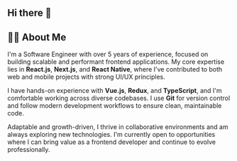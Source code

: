 ## Hi there 👋

## 👨‍💻 About Me

I'm a Software Engineer with over 5 years of experience, focused on building scalable and performant frontend applications. My core expertise lies in **React.js**, **Next.js**, and **React Native**, where I've contributed to both web and mobile projects with strong UI/UX principles.

I have hands-on experience with **Vue.js**, **Redux**, and **TypeScript**, and I'm comfortable working across diverse codebases. I use **Git** for version control and follow modern development workflows to ensure clean, maintainable code.

Adaptable and growth-driven, I thrive in collaborative environments and am always exploring new technologies. I'm currently open to opportunities where I can bring value as a frontend developer and continue to evolve professionally.


